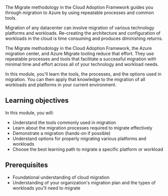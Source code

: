 The Migrate methodology in the Cloud Adoption Framework guides you through migration to Azure by using repeatable processes and common tools.

Migration of any datacenter can involve migration of various technology platforms and workloads. Re-creating the architecture and configuration of workloads in the cloud is time consuming and produces diminishing returns.

The Migrate methodology in the Cloud Adoption Framework, the Azure migration center, and Azure Migrate tooling reduce that effort. They use repeatable processes and tools that facilitate a successful migration with minimal time and effort across all of your technology and workload needs.

In this module, you'll learn the tools, the processes, and the options used in migration. You can then apply that knowledge to the migration of all workloads and platforms in your current environment.

## Learning objectives

In this module, you will:

- Understand the tools commonly used in migration
- Learn about the migration processes required to migrate effectively
- Demonstrate a migration (hands-on if possible)
- Understand options for properly migrating various platforms and workloads
- Choose the best learning path to migrate a specific platform or workload

## Prerequisites

- Foundational understanding of cloud migration
- Understanding of your organization's migration plan and the types of workloads you'll need to migrate
